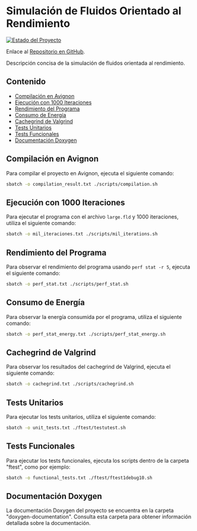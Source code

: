 # Simulación de Fluidos Orientado al Rendimiento

[![Estado del Proyecto](https://img.shields.io/badge/estado-finalizado-red.svg)](https://github.com/bale2manos/ac_p1/tree/final_version)

Enlace al [Repositorio en GitHub](https://github.com/bale2manos/ac_p1/tree/final_version).

Descripción concisa de la simulación de fluidos orientada al rendimiento.

## Contenido

- [Compilación en Avignon](#compilación-en-avignon)
- [Ejecución con 1000 Iteraciones](#ejecución-con-1000-iteraciones)
- [Rendimiento del Programa](#rendimiento-del-programa)
- [Consumo de Energía](#consumo-de-energía)
- [Cachegrind de Valgrind](#cachegrind-de-valgrind)
- [Tests Unitarios](#tests-unitarios)
- [Tests Funcionales](#tests-funcionales)
- [Documentación Doxygen](#documentación-doxygen)

## Compilación en Avignon

Para compilar el proyecto en Avignon, ejecuta el siguiente comando:

```bash
sbatch -o compilation_result.txt ./scripts/compilation.sh
```

## Ejecución con 1000 Iteraciones

Para ejecutar el programa con el archivo `large.fld` y 1000 iteraciones, utiliza el siguiente comando:

```bash
sbatch -o mil_iteraciones.txt ./scripts/mil_iterations.sh
```

## Rendimiento del Programa

Para observar el rendimiento del programa usando `perf stat -r 5`, ejecuta el siguiente comando:

```bash
sbatch -o perf_stat.txt ./scripts/perf_stat.sh
```
## Consumo de Energía

Para observar la energía consumida por el programa, utiliza el siguiente comando:

```bash
sbatch -o perf_stat_energy.txt ./scripts/perf_stat_energy.sh
```

## Cachegrind de Valgrind

Para observar los resultados del cachegrind de Valgrind, ejecuta el siguiente comando:

```bash
sbatch -o cachegrind.txt ./scripts/cachegrind.sh
```

## Tests Unitarios
Para ejecutar los tests unitarios, utiliza el siguiente comando:

```bash
sbatch -o unit_tests.txt ./ftest/testutest.sh
```

## Tests Funcionales
Para ejecutar los tests funcionales, ejecuta los scripts dentro de la carpeta "ftest", como por ejemplo:

```bash
sbatch -o functional_tests.txt ./ftest/ftest1debug10.sh
```

## Documentación Doxygen
La documentación Doxygen del proyecto se encuentra en la carpeta "doxygen-documentation". Consulta esta carpeta para obtener información detallada sobre la documentación.
